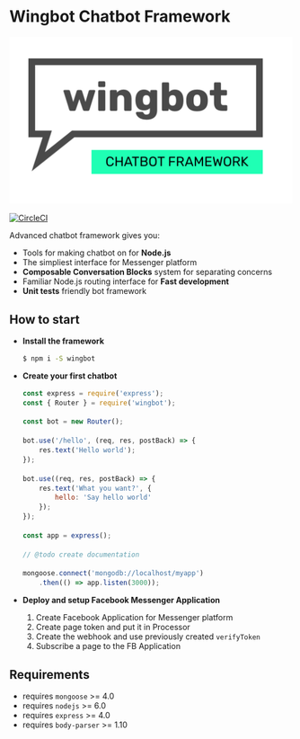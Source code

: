 # Wingbot Chatbot Framework

![wingbot chatbot logo](./logo.png "Wingbot Chatbot Framework")

[![CircleCI](https://circleci.com/gh/wingbotai/wingbot.svg?style=svg)](https://circleci.com/gh/wingbotai/wingbot)

Advanced chatbot framework gives you:

- Tools for making chatbot on for **Node.js**
- The simpliest interface for Messenger platform
- **Composable Conversation Blocks** system for separating concerns
- Familiar Node.js routing interface for **Fast development**
- **Unit tests** friendly bot framework


## How to start

  - **Install the framework**

    ```bash
    $ npm i -S wingbot
    ```


  - **Create your first chatbot**

    ```javascript
    const express = require('express');
    const { Router } = require('wingbot');

    const bot = new Router();

    bot.use('/hello', (req, res, postBack) => {
        res.text('Hello world');
    });

    bot.use((req, res, postBack) => {
        res.text('What you want?', {
            hello: 'Say hello world'
        });
    });

    const app = express();

    // @todo create documentation

    mongoose.connect('mongodb://localhost/myapp')
        .then(() => app.listen(3000));
    ```

  - **Deploy and setup Facebook Messenger Application**

    1. Create Facebook Application for Messenger platform
    2. Create page token and put it in Processor
    3. Create the webhook and use previously created `verifyToken`
    4. Subscribe a page to the FB Application

## Requirements

  - requires `mongoose` >= 4.0
  - requires `nodejs` >= 6.0
  - requires `express` >= 4.0
  - requires `body-parser` >= 1.10